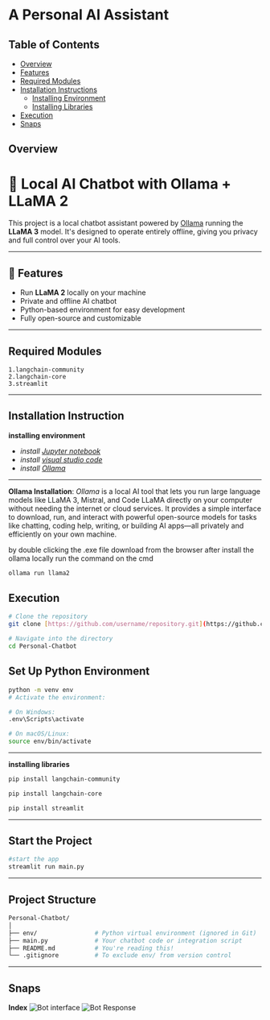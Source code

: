 # A Personal AI Assistant

## Table of Contents
- [Overview](#overview)
- [Features](#features)
- [Required Modules](#required-modules)
- [Installation Instructions](#installation-instruction)
  - [Installing Environment](#installing_environment)
  - [Installing Libraries](#installing_libraries)
- [Execution](#execution)
- [Snaps](#snaps)
  

## Overview

# 🧠 Local AI Chatbot with Ollama + LLaMA 2

This project is a local chatbot assistant powered by [Ollama](https://ollama.com) running the **LLaMA 3** model. It's designed to operate entirely offline, giving you privacy and full control over your AI tools.

---

## 🚀 Features

- Run **LLaMA 2** locally on your machine
- Private and offline AI chatbot
- Python-based environment for easy development
- Fully open-source and customizable

---

## Required Modules

    1.langchain-community
    2.langchain-core
    3.streamlit

---

## Installation Instruction

**installing environment**

- *install [Jupyter notebook](https://jupyter.org/install)*
- *install [visual studio code](https://code.visualstudio.com/download)*
- *install [Ollama](https://ollama.com/download)*

---

**Ollama Installation**: *Ollama* is a local AI tool that lets you run large language models like LLaMA 3, Mistral, and Code LLaMA directly on your computer without needing the internet or cloud services. It provides a simple interface to download, run, and interact with powerful open-source models for tasks like chatting, coding help, writing, or building AI apps—all privately and efficiently on your own machine. 

by double clicking the .exe file download from the browser after install the ollama locally run the command on the cmd

```bash
ollama run llama2

```

## Execution

```bash
# Clone the repository
git clone [https://github.com/username/repository.git](https://github.com/Ajith-ajay/Personal-Chatbot.git)

# Navigate into the directory
cd Personal-Chatbot
```

## Set Up Python Environment

```bash
python -m venv env
# Activate the environment:

# On Windows:
.env\Scripts\activate

# On macOS/Linux:
source env/bin/activate
```

---

**installing libraries**

```bash
pip install langchain-community
```
```bash
pip install langchain-core
```
```bash
pip install streamlit
```
---


## Start the Project

```bash
#start the app
streamlit run main.py
```

---

##  Project Structure
```bash
Personal-Chatbot/
│
├── env/                # Python virtual environment (ignored in Git)
├── main.py             # Your chatbot code or integration script
├── README.md           # You're reading this!
└── .gitignore          # To exclude env/ from version control
```
---

## Snaps
**Index**
![Bot interface](https://github.com/user-attachments/assets/bf1e853e-42ca-455c-858e-a67e5eb78c5b)
![Bot Response](https://github.com/user-attachments/assets/ad2ed74f-24d7-461c-ac28-47009b50c2c9)


 
